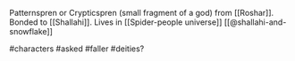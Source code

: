 Patternspren or Crypticspren (small fragment of a god) from [[Roshar]]. Bonded to [[Shallahi]]. Lives in [[Spider-people universe]] [[@shallahi-and-snowflake]]

 #characters  #asked #faller #deities?